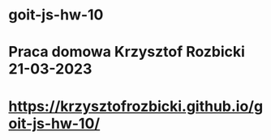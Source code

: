 # goit-js-hw-10

# Praca domowa Krzysztof Rozbicki 21-03-2023

# https://krzysztofrozbicki.github.io/goit-js-hw-10/
